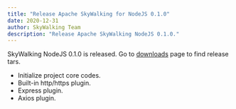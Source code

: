```yaml
---
title: "Release Apache SkyWalking for NodeJS 0.1.0"
date: 2020-12-31
author: SkyWalking Team
description: "Release Apache SkyWalking NodeJS 0.1.0."
---
```


SkyWalking NodeJS 0.1.0 is released. Go to [downloads](/downloads) page to find release tars.

- Initialize project core codes.
- Built-in http/https plugin.
- Express plugin.
- Axios plugin.
